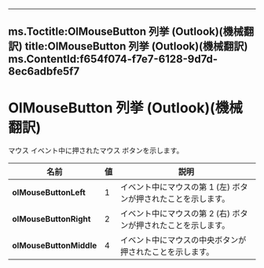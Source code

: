 

---
ms.Toctitle:OlMouseButton 列挙 (Outlook)(機械翻訳)
title:OlMouseButton 列挙 (Outlook)(機械翻訳)
ms.ContentId:f654f074-f7e7-6128-9d7d-8ec6adbfe5f7
---
# OlMouseButton 列挙 (Outlook)(機械翻訳)




マウス イベント中に押されたマウス ボタンを示します。

|**名前**|**値**|**説明**|
|---|---|---|
|**olMouseButtonLeft**|1|イベント中にマウスの第 1 (左) ボタンが押されたことを示します。|
|**olMouseButtonRight**|2|イベント中にマウスの第 2 (右) ボタンが押されたことを示します。|
|**olMouseButtonMiddle**|4|イベント中にマウスの中央ボタンが押されたことを示します。|




